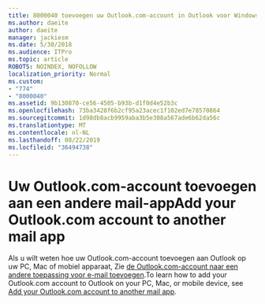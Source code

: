 ```yaml
---
title: 8000040 toevoegen uw Outlook.com-account in Outlook voor Windows
ms.author: daeite
author: daeite
manager: jackiesm
ms.date: 5/30/2018
ms.audience: ITPro
ms.topic: article
ROBOTS: NOINDEX, NOFOLLOW
localization_priority: Normal
ms.custom:
- "774"
- "8000040"
ms.assetid: 9b130870-ce56-4505-b93b-d1f0d4e52b3c
ms.openlocfilehash: 73ba3428f6b2cf95a23acec1f102ed7e78570864
ms.sourcegitcommit: 1d98db8acb9959aba3b5e308a567ade6b62da56c
ms.translationtype: MT
ms.contentlocale: nl-NL
ms.lasthandoff: 08/22/2019
ms.locfileid: "36494738"
---
```

# <a name="add-your-outlookcom-account-to-another-mail-app"></a><span data-ttu-id="cb461-102">Uw Outlook.com-account toevoegen aan een andere mail-app</span><span class="sxs-lookup"><span data-stu-id="cb461-102">Add your Outlook.com account to another mail app</span></span>

<span data-ttu-id="cb461-103">Als u wilt weten hoe uw Outlook.com-account toevoegen aan Outlook op uw PC, Mac of mobiel apparaat, Zie [de Outlook.com-account naar een andere toepassing voor e-mail toevoegen](https://support.office.com/article/73f3b178-0009-41ae-aab1-87b80fa94970?wt.mc_id=Office_Outlook_com_Alchemy).</span><span class="sxs-lookup"><span data-stu-id="cb461-103">To learn how to add your Outlook.com account to Outlook on your PC, Mac, or mobile device, see [Add your Outlook.com account to another mail app](https://support.office.com/article/73f3b178-0009-41ae-aab1-87b80fa94970?wt.mc_id=Office_Outlook_com_Alchemy).</span></span>
  